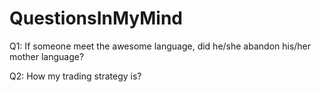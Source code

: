 # QuestionsInMyMind

Q1: If someone meet the awesome language, did he/she abandon his/her mother language?

Q2: How my trading strategy is?
